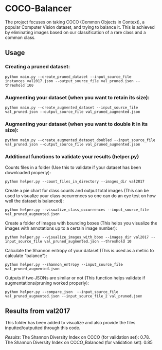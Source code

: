 # COCO-Balancer

The project focuses on taking COCO (Common Objects in Context), a popular Computer Vision dataset, and trying to balance it. This is achieved by eliminating images based on our classification of a rare class and a common class.

## Usage

### Creating a pruned dataset:
```
python main.py --create_pruned_dataset --input_source_file instances_val2017.json --output_source_file val_pruned.json --threshold 100
```

### Augmenting your dataset (when you want to retain its size):
```
python main.py --create_augmented_dataset --input_source_file val_pruned.json --output_source_file val_pruned_augmented.json
```

### Augmenting your dataset (when you want to double it in its size):
```
python main.py --create_augmented_dataset_doubled --input_source_file val_pruned.json --output_source_file val_pruned_augmented.json
```

### Additional functions to validate your results (helper.py)
Counts files in a folder (Use this to validate if your dataset has been downloaded properly):
```
python helper.py --count_files_in_directory --images_dir val2017
```

Create a pie chart for class counts and output total images (This can be used to visualize your class occurrences so one can do an eye test on how well the dataset is balanced):
```
python helper.py --visualize_class_occurrences --input_source_file val_pruned_augmented.json
```

Create a folder of images with bounding boxes (This helps you visualize the images with annotations up to a certain image number):
```
python helper.py --visualize_images_with_bbox --images_dir val2017 --input_source_file val_pruned_augmented.json --threshold 10
```

Calculate the Shannon entropy of your dataset (This is used as a metric to calculate "balance"):
```
python helper.py --shannon_entropy --input_source_file val_pruned_augmented.json
```

Outputs if two JSONs are similar or not (This function helps validate if augmentations/pruning worked properly):
```
python helper.py --compare_json  --input_source_file val_pruned_augmented.json --input_source_file_2 val_pruned.json
```


## Results from val2017
This folder has been added to visualize and also provide the files inputted/outputted through this code.

*Results*: The Shannon Diversity Index on COCO (for validation set): 0.78. The Shannon Diversity Index on COCO_Balanced (for validation set): 0.85
